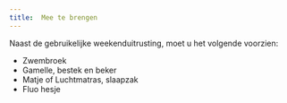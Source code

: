 ```yaml
---
title:  Mee te brengen
---
```

Naast de gebruikelijke weekenduitrusting, moet u het volgende voorzien:

- Zwembroek
- Gamelle, bestek en beker
- Matje of Luchtmatras, slaapzak
- Fluo hesje
